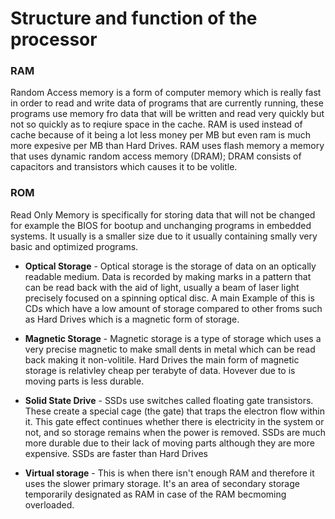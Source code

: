# Structure and function of the processor
### RAM
Random Access memory is a form of computer memory which is really fast in order to read and write data of programs that are currently running, these programs use memory fro data that will be written and read very quickly but not so quickly as to reqiure space in the cache. RAM is used instead of cache because of it being a lot less money per MB but even ram is much more expesive per MB than Hard Drives. RAM uses flash memory a memory that uses dynamic random access memory (DRAM); DRAM consists of capacitors and transistors which causes it to be volitle.     

### ROM
Read Only Memory is specifically for storing data that will not be changed for example the BIOS for bootup and unchanging programs in embedded systems. It usually is a smaller size due to it usually containing smally very basic and optimized programs.

- **Optical Storage** - Optical storage is the storage of data on an optically readable medium. Data is recorded by making marks in a pattern that can be read back with the aid of light, usually a beam of laser light precisely focused on a spinning optical disc. A main Example of this is CDs which have a low amount of storage compared to other froms such as Hard Drives which is a magnetic form of storage. 

- **Magnetic Storage** - Magnetic storage is a type of storage which uses a very precise magnetic to make small dents in metal which can be read back making it non-volitile. Hard Drives the main form of magnetic storage is relativley cheap per terabyte of data. Hovever due to is moving parts is less durable.

- **Solid State Drive** - SSDs use switches called floating gate transistors. These create a special cage (the gate) that traps the electron flow within it. This gate effect continues whether there is electricity in the system or not, and so storage remains when the power is removed. SSDs are much more durable due to their lack of moving parts although they are more expensive. SSDs are faster than Hard Drives

- **Virtual storage** - This is when there isn't enough RAM and therefore it uses the slower primary storage. It's an area of secondary storage temporarily designated as RAM in case of the RAM becmoming overloaded.
